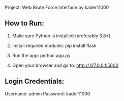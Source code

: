 Project: Web Brute Force Interface by kader11000

How to Run:
-----------

1. Make sure Python is installed (preferably 3.8+)
2. Install required modules:
   pip install flask

3. Run the app:
   python app.py

4. Open your browser and go to:
   http://127.0.0.1:5000

Login Credentials:
------------------
Username: admin
Password: kader11000
